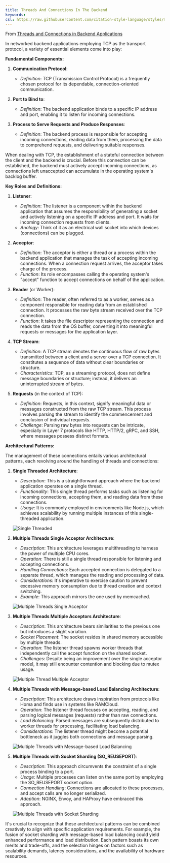 ```yaml
---
title: Threads And Connections In The Backend
keywords:
csl: https://raw.githubusercontent.com/citation-style-language/styles/master/ieee.csl
---
```


From [Threads and Connections in Backend Applications](https://medium.com/@hnasr/threads-and-connections-in-backend-applications-a225eed3eddb)

In networked backend applications employing TCP as the transport protocol, a variety of essential elements come into play:

**Fundamental Components:**

1. **Communication Protocol**:

    - _Definition_: TCP (Transmission Control Protocol) is a frequently chosen protocol for its dependable, connection-oriented communication.

2. **Port to Bind to**:

    - _Definition_: The backend application binds to a specific IP address and port, enabling it to listen for incoming connections.

3. **Process to Serve Requests and Produce Responses**:
    - _Definition_: The backend process is responsible for accepting incoming connections, reading data from them, processing the data to comprehend requests, and delivering suitable responses.

When dealing with TCP, the establishment of a stateful connection between the client and the backend is crucial. Before this connection can be established, the backend must actively accept incoming connections, as connections left unaccepted can accumulate in the operating system's backlog buffer.

**Key Roles and Definitions:**

1. **Listener**:

    - _Definition_: The listener is a component within the backend application that assumes the responsibility of generating a socket and actively listening on a specific IP address and port. It waits for incoming connection requests from clients.
    - _Analogy_: Think of it as an electrical wall socket into which devices (connections) can be plugged.

2. **Acceptor**:

    - _Definition_: The acceptor is either a thread or a process within the backend application that manages the task of accepting incoming connections. When a connection request arrives, the acceptor takes charge of the process.
    - _Function_: Its role encompasses calling the operating system's "accept" function to accept connections on behalf of the application.

3. **Reader** (or Worker):

    - _Definition_: The reader, often referred to as a worker, serves as a component responsible for reading data from an established connection. It processes the raw byte stream received over the TCP connection.
    - _Function_: It takes the file descriptor representing the connection and reads the data from the OS buffer, converting it into meaningful requests or messages for the application layer.

4. **TCP Stream**:

    - _Definition_: A TCP stream denotes the continuous flow of raw bytes transmitted between a client and a server over a TCP connection. It constitutes a sequence of data without clear boundaries or structure.
    - _Characteristics_: TCP, as a streaming protocol, does not define message boundaries or structure; instead, it delivers an uninterrupted stream of bytes.

5. **Requests** (in the context of TCP):
    - _Definition_: Requests, in this context, signify meaningful data or messages constructed from the raw TCP stream. This process involves parsing the stream to identify the commencement and conclusion of individual requests.
    - _Challenge_: Parsing raw bytes into requests can be intricate, especially in Layer 7 protocols like HTTP, HTTP/2, gRPC, and SSH, where messages possess distinct formats.

**Architectural Patterns:**

The management of these connections entails various architectural patterns, each revolving around the handling of threads and connections:

1. **Single Threaded Architecture**:

    - _Description_: This is a straightforward approach where the backend application operates on a single thread.
    - _Functionality_: This single thread performs tasks such as listening for incoming connections, accepting them, and reading data from these connections.
    - _Usage_: It is commonly employed in environments like Node.js, which achieves scalability by running multiple instances of this single-threaded application.

    ![Single Threaded](threads-and-connections-in-the-backend/single-thread.png)

2. **Multiple Threads Single Acceptor Architecture**:

    - _Description_: This architecture leverages multithreading to harness the power of multiple CPU cores.
    - _Operation_: There is still a single thread responsible for listening and accepting connections.
    - _Handling Connections_: Each accepted connection is delegated to a separate thread, which manages the reading and processing of data.
    - _Considerations_: It's imperative to exercise caution to prevent excessive memory consumption due to thread creation and context switching.
    - _Example_: This approach mirrors the one used by memcached.

    ![Multiple Threads Single Acceptor](threads-and-connections-in-the-backend/multiple-threads-single-acceptor.png)

3. **Multiple Threads Multiple Acceptors Architecture**:

    - _Description_: This architecture bears similarities to the previous one but introduces a slight variation.
    - _Socket Placement_: The socket resides in shared memory accessible by multiple threads.
    - _Operation_: The listener thread spawns worker threads that independently call the accept function on the shared socket.
    - _Challenges_: Despite being an improvement over the single acceptor model, it may still encounter contention and blocking due to mutex usage.

    ![Multiple Thread Multiple Acceptor](threads-and-connections-in-the-backend/multiple-thread-multiple-acceptor.png)

4. **Multiple Threads with Message-based Load Balancing Architecture**:

    - _Description_: This architecture draws inspiration from protocols like Homa and finds use in systems like RAMCloud.
    - _Operation_: The listener thread focuses on accepting, reading, and parsing logical messages (requests) rather than raw connections.
    - _Load Balancing_: Parsed messages are subsequently distributed to worker threads for processing, facilitating load balancing.
    - _Considerations_: The listener thread might become a potential bottleneck as it juggles both connections and message parsing.

    ![Multiple Threads with Message-based Load Balancing](threads-and-connections-in-the-backend/multiple-threads-with-message-based-load-balancing.png)

5. **Multiple Threads with Socket Sharding (SO_REUSEPORT)**:

    - _Description_: This approach circumvents the constraint of a single process binding to a port.
    - _Usage_: Multiple processes can listen on the same port by employing the SO_REUSEPORT socket option.
    - _Connection Handling_: Connections are allocated to these processes, and accept calls are no longer serialized.
    - _Adoption_: NGINX, Envoy, and HAProxy have embraced this approach.

    ![Multiple Threads with Socket Sharding](threads-and-connections-in-the-backend/multiple-threads-with-socket-sharding.png)

It's crucial to recognize that these architectural patterns can be combined creatively to align with specific application requirements. For example, the fusion of socket sharding with message-based load balancing could yield enhanced performance and load distribution. Each pattern boasts its own merits and trade-offs, and the selection hinges on factors such as scalability demands, latency considerations, and the availability of hardware resources.
